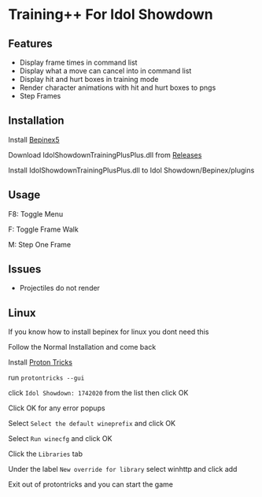 # Training++ For Idol Showdown

## Features
- Display frame times in command list
- Display what a move can cancel into in command list
- Display hit and hurt boxes in training mode
- Render character animations with hit and hurt boxes to pngs 
- Step Frames

## Installation
Install [Bepinex5](https://github.com/BepInEx/BepInEx)

Download IdolShowdownTrainingPlusPlus.dll from [Releases](https://github.com/Nullctipus/IdolShowdownTrainingPlusPlus/releases/latest)

Install IdolShowdownTrainingPlusPlus.dll to Idol Showdown/Bepinex/plugins

## Usage
F8: Toggle Menu

F: Toggle Frame Walk

M: Step One Frame

## Issues
- Projectiles do not render

## Linux
If you know how to install bepinex for linux you dont need this


Follow the Normal Installation and come back

Install [Proton Tricks](https://github.com/Matoking/protontricks)

run `protontricks --gui`

click `Idol Showdown: 1742020` from the list then click OK

Click OK for any error popups

Select `Select the default wineprefix` and click OK

Select `Run winecfg` and click OK

Click the `Libraries` tab

Under the label `New override for library` select winhttp and click add

Exit out of protontricks and you can start the game